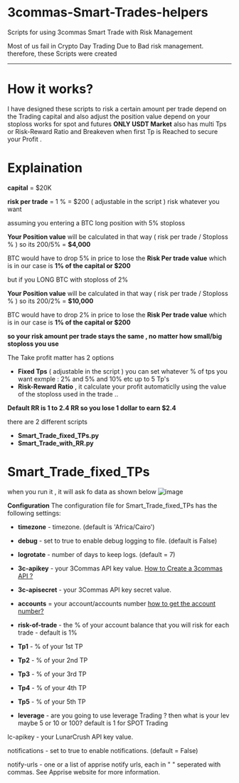 # 3commas-Smart-Trades-helpers
Scripts for using 3commas Smart Trade with Risk Management

Most of us fail in Crypto Day Trading Due to Bad risk management. 
therefore, these Scripts were created 
******************
# How it works?
I have designed these scripts to risk a certain amount per trade depend on the Trading capital and also adjust the position value depend on your stoploss 
works for spot and futures **ONLY USDT Market** also has multi Tps or Risk-Reward Ratio and Breakeven when first Tp is Reached to secure your Profit .

# Explaination 

**capital** = $20K

**risk per trade** = 1 % = $200 ( adjustable in the script ) risk whatever you want 

assuming you entering a BTC long position with 5% stoploss 

**Your Position value** will be calculated in that way ( risk per trade / Stoploss % ) so its 200/5% = **$4,000**

BTC would have to drop 5% in price to lose the **Risk Per trade value** which is in our case is **1% of the capital or $200**

but if you LONG BTC with stoploss of 2% 

**Your Position value** will be calculated in that way ( risk per trade / Stoploss % ) so its 200/2% = **$10,000**

BTC would have to drop 2% in price to lose the **Risk Per trade value** which is in our case is **1% of the capital or $200**

**so your risk amount per trade stays the same , no matter how small/big stoploss you use**

The Take profit matter has 2 options 
* **Fixed Tps** ( adjustable in the script ) you can set whatever % of tps you want exmple : 2% and 5% and 10% etc up to 5 Tp's
* **Risk-Reward Ratio** , it calculate your profit automaticlly using the value of the stoploss used in the trade .. 

**Default RR is 1 to 2.4 RR so you lose 1 dollar to earn $2.4**


there are 2 different scripts 
* **Smart_Trade_fixed_TPs.py**
* **Smart_Trade_with_RR.py**

# Smart_Trade_fixed_TPs
 when you run it , it will ask fo data as shown below 
 ![image](https://user-images.githubusercontent.com/106902748/194078254-f2db452d-9c09-49bf-8cb2-e92f399d61f0.png)
 
**Configuration**
The configuration file for Smart_Trade_fixed_TPs has the following settings:

* **timezone** - timezone. (default is 'Africa/Cairo')
* **debug** - set to true to enable debug logging to file. (default is False)
* **logrotate** - number of days to keep logs. (default = 7)
* **3c-apikey** - your 3Commas API key value. [How to Create a 3commas API ?](https://help.3commas.io/en/articles/5599671-3commas-api-creating-an-api-key-for-development)

* **3c-apisecret** - your 3Commas API key secret value.
* **accounts** = your account/accounts number [how to get the account number?](https://github.com/TZEG/3commas-Smart-Trades-helpers/wiki/How-to-get-exchange-account-number-from-3commas)
* **risk-of-trade** - the % of your account balance that you will risk for each trade - default is 1%
* **Tp1** - % of your 1st TP
* **Tp2** - % of your 2nd TP
* **Tp3** - % of your 3rd TP
* **Tp4** - % of your 4th TP
* **Tp5** - % of your 5th TP
* **leverage** - are you going to use leverage Trading ? then what is your lev maybe 5 or 10 or 100? default is 1 for SPOT Trading










lc-apikey - your LunarCrush API key value.

notifications - set to true to enable notifications. (default = False)

notify-urls - one or a list of apprise notify urls, each in " " seperated with commas. See Apprise website for more information.
